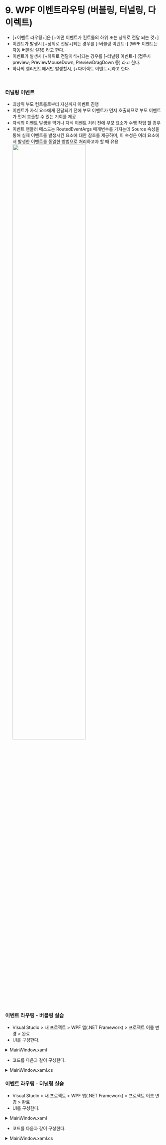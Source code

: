 # 9. WPF 이벤트라우팅 (버블링, 터널링, 다이렉트)

- [+이벤트 라우팅+]은 [+어떤 이벤트가 컨트롤의 하위 또는 상위로 전달 되는 것+]
- 이벤트가 발생시 [+상위로 전달+]되는 경우를 [-버블링 이벤트-] (WPF 이벤트는 자동 버블링 설정) 라고 한다.
- 이벤트가 발생사 [+하위로 전달자식+]되는 경우를 [-터널링 이벤트-] (접두사 preview; PreviewMouseDown, PreviewDragDown 등) 라고 한다.
- 하나의 엘리먼트에서만 발생할시, [+다이렉트 이벤트+]라고 한다.

<br>

### 터널링 이벤트

- 최상위 부모 컨트롤로부터 자신까지 이벤트 진행
- 이벤트가 자식 요소에게 전달되기 전에 부모 이벤트가 먼저 호출되므로 부모 이벤트가 먼저 호출할 수 있는 기회를 제공
- 자식의 이벤트 발생을 막거나 자식 이벤트 처리 전에 부모 요소가 수행 작업 할 경우
- 이벤트 핸들러 메소드는 RoutedEventArgs 매개변수를 가지는데 Source 속성을 통해 실제 이벤트를 발생시킨 요소에 대한 참조를 제공하며, 이 속성은 여러 요소에서 발생한 이벤트를 동일한 방법으로 처리하고자 할 때 유용
  <img src="http://wish.mirero.co.kr/mirero/education/newface-group/newface/donggye.jang/uploads/494121373483f3a3f1af4605af4c4474/image.png" width="70%">

<br>

### 이벤트 라우팅 - 버블링 실습

- Visual Studio > 새 프로젝트 > WPF 앱(.NET Framework) > 프로젝트 이름 변경 > 완료
- UI를 구성한다.
<details><summary>MainWindow.xaml</summary>

```xml
<Window x:Class="_09.wpfRoutedEvent.MainWindow"
        xmlns="http://schemas.microsoft.com/winfx/2006/xaml/presentation"
        xmlns:x="http://schemas.microsoft.com/winfx/2006/xaml"
        xmlns:d="http://schemas.microsoft.com/expression/blend/2008"
        xmlns:mc="http://schemas.openxmlformats.org/markup-compatibility/2006"
        xmlns:local="clr-namespace:_09.wpfRoutedEvent"
        mc:Ignorable="d"
        Title="MainWindow" Height="450" Width="800"
        ButtonBase.Click="Window_Click">
    <Grid>
        <StackPanel Margin="20" ButtonBase.Click="StackPanel_Click">
            <StackPanel Margin="10">
                <TextBlock Name="txt1" FontSize="18" Margin="5" Text="TextBlock 1"/>
                <TextBlock Name="txt2" FontSize="18" Margin="5" Text="TextBlock 2"/>
                <TextBlock Name="txt3" FontSize="18" Margin="5" Text="TextBlock 3"/>
            </StackPanel>
            <Button Margin="10" Content="Click me" Click="Button_Click" Width="80"/>
        </StackPanel>
    </Grid>


</Window>
```
</details>

- 코드를 다음과 같이 구성한다.
<details><summary>MainWindow.xaml.cs</summary>

```cs
using System;
using System.Windows;

namespace _09.wpfRoutedEvent
{
    /// <summary>
    /// MainWindow.xaml에 대한 상호 작용 논리
    /// </summary>
    public partial class MainWindow : Window
    {
        public MainWindow()
        {
            InitializeComponent();
        }

        private void Button_Click(object sender, RoutedEventArgs e)
        {
            txt1.Text = "Button is Clicked";
            e.Handled = true;
        }

        private void StackPanel_Click(object sender, RoutedEventArgs e)
        {
            txt2.Text = "Click event is bubbled to Stack Panel";
        }

        private void Window_Click(object sender, RoutedEventArgs e)
        {
            txt3.Text = "Click event is bubbled to Window";
        }

    }
}
```
</details>


### 이벤트 라우팅 - 터널링 실습

- Visual Studio > 새 프로젝트 > WPF 앱(.NET Framework) > 프로젝트 이름 변경 > 완료
- UI를 구성한다.
<details><summary>MainWindow.xaml</summary>

```xml
<Window x:Class="_09.wpfRoutedEvent.MainWindow"
        xmlns="http://schemas.microsoft.com/winfx/2006/xaml/presentation"
        xmlns:x="http://schemas.microsoft.com/winfx/2006/xaml"
        xmlns:d="http://schemas.microsoft.com/expression/blend/2008"
        xmlns:mc="http://schemas.openxmlformats.org/markup-compatibility/2006"
        xmlns:local="clr-namespace:_09.wpfRoutedEvent"
        mc:Ignorable="d"
        Title="MainWindow" Height="450" Width="800"
        ButtonBase.Click="Window_Click">
    <Grid>
        <StackPanel Margin="20" ButtonBase.Click="StackPanel_Click">
            <StackPanel Margin="10">
                <TextBlock Name="txt1" FontSize="18" Margin="5" Text="TextBlock 1"/>
                <TextBlock Name="txt2" FontSize="18" Margin="5" Text="TextBlock 2"/>
                <TextBlock Name="txt3" FontSize="18" Margin="5" Text="TextBlock 3"/>
            </StackPanel>
            <Button Margin="10" Content="Click me" Click="Button_Click" Width="80"/>
        </StackPanel>
    </Grid>


</Window>
```
</details>

- 코드를 다음과 같이 구성한다.
<details><summary>MainWindow.xaml.cs</summary>

```cs
using System;
using System.Windows;

namespace _09.wpfRoutedEvent
{
    /// <summary>
    /// MainWindow.xaml에 대한 상호 작용 논리
    /// </summary>
    public partial class MainWindow : Window
    {
        public MainWindow()
        {
            InitializeComponent();
        }

        private void Button_Click(object sender, RoutedEventArgs e)
        {
            txt1.Text = "Button is Clicked";
            e.Handled = true;
        }

        private void StackPanel_Click(object sender, RoutedEventArgs e)
        {
            txt2.Text = "Click event is bubbled to Stack Panel";
        }

        private void Window_Click(object sender, RoutedEventArgs e)
        {
            txt3.Text = "Click event is bubbled to Window";
        }

    }
}
```
</details>